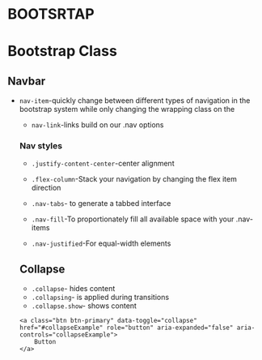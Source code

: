 # BOOTSRTAP

# Bootstrap Class

## Navbar

+ ```nav-item```-quickly change between different types of navigation in the bootstrap system while only changing the wrapping class on the <ul>

+ ```nav-link```-links build on our .nav options

### Nav styles

+ ```.justify-content-center```-center alignment

+ ```.flex-column```-Stack your navigation by changing the flex item direction

+ ```.nav-tabs```- to generate a tabbed interface

+ ```.nav-fill```-To proportionately fill all available space with your .nav-items

+ ```.nav-justified```-For equal-width elements


## Collapse

+ ```.collapse```- hides content
+ ```.collapsing```- is applied during transitions
+ ```.collapse.show```- shows content

```
<a class="btn btn-primary" data-toggle="collapse" href="#collapseExample" role="button" aria-expanded="false" aria-controls="collapseExample">
    Button
</a>
```

